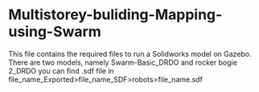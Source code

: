 # Multistorey-buliding-Mapping-using-Swarm
This file contains the required files to run a Solidworks model on Gazebo.
There are two models, namely Swarm-Basic_DRDO and rocker bogie 2_DRDO
you can find .sdf file in file_name_Exported>file_name_SDF>robots>file_name.sdf


